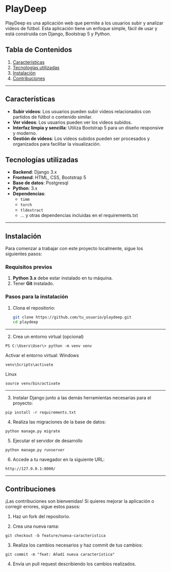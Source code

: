 # PlayDeep

PlayDeep es una aplicación web que permite a los usuarios subir y analizar videos de fútbol. Esta aplicación tiene un enfoque simple, fácil de usar y está construida con Django, Bootstrap 5 y Python.


## Tabla de Contenidos

1. [Características](#características)
2. [Tecnologías utilizadas](#tecnologías-utilizadas)
3. [Instalación](#instalación)
4. [Contribuciones](#contribuciones)

---
## Características

- **Subir videos**: Los usuarios pueden subir videos relacionados con partidos de fútbol o contenido similar.
- **Ver videos**: Los usuarios pueden ver los videos subidos.
- **Interfaz limpia y sencilla**: Utiliza Bootstrap 5 para un diseño responsive y moderno.
- **Gestión de videos**: Los videos subidos pueden ser procesados y organizados para facilitar la visualización.

## Tecnologías utilizadas

- **Backend**: Django 3.x
- **Frontend**: HTML, CSS, Bootstrap 5
- **Base de datos**: Postgresql
- **Python**: 3.x
- **Dependencias**:
  - `timm`
  - `torch`
  - `tldextract`
  - ... y otras dependencias incluidas en el requirements.txt
---

## Instalación

Para comenzar a trabajar con este proyecto localmente, sigue los siguientes pasos:

### Requisitos previos

1. **Python 3.x** debe estar instalado en tu máquina.
2. Tener **Git** instalado.

### Pasos para la instalación

1. Clona el repositorio:

   ```bash
   git clone https://github.com/tu_usuario/playdeep.git
   cd playdeep
---
2. Crea un entorno virtual (opcional)
  ```
  PS C:\Users\User\> python -m venv venv
  ```
  Activar el entorno virtual:
    Windows
  ```
  venv\Scripts\activate
  ```
  Linux
  ```
  source venv/bin/activate
  ```
---

3. Instalar Django junto a las demás herramientas necesarias para el proyecto:
  ```
  pip install -r requirements.txt
  ```
4. Realiza las migraciones de la base de datos:
  ```
  python manage.py migrate
  ```
5. Ejecutar el servidor de desarrollo
  ```
  python manage.py runserver
  ```
6. Accede a tu navegador en la siguiente URL:
  ```
  http://127.0.0.1:8000/
  ```
---

## Contribuciones

¡Las contribuciones son bienvenidas! Si quieres mejorar la aplicación o corregir errores, sigue estos pasos:

1. Haz un fork del repositorio.

2. Crea una nueva rama:
  ```
  git checkout -b feature/nueva-caracteristica
  ```

3. Realiza los cambios necesarios y haz commit de tus cambios:
  ```
  git commit -m "feat: Añadí nueva característica"
  ```

4. Envía un pull request describiendo los cambios realizados.



  
   
   

